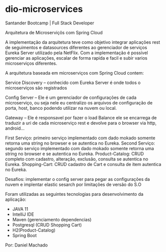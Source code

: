 # dio-microservices

Santander Bootcamp | Full Stack Developer

Arquitetura de Microserviçõs com Spring Cloud 

A implementação  da arquitetura teve como objetivo integrar aplicações rest de seguimentos e datasources diferentes ao gerenciador de serviços Eureka Server utilizado pela NetFlix.
Com a implementação é possível gerenciar as aplicações, escalar de forma rapida e facil e subir varios microserviços diferentes.

A arquitetura baseada em microserviços com Spring Cloud contem:

Service Discovery – conhecido com Eureka Server é onde todos o microserviços são registrados

Config Server – Ele é um gerenciador de configurações de cada microserviço, ou seja nele eu centralizo os arquivos de configuração de porta, host, banco podendo utilizar na nuvem ou local.

Gateway – Ele é responsavel por fazer o load Balance ele se encarrega de traduzir a uri de cada microserviço rest e devolve para o browser via http, android...

First Serviço: primeiro serviço implementado com dado mokado somente retorna uma string no browser e se autentica no Eureka.
Second Serviço: segundo serviço implementado com dado mokado somente retorna uma string no browser e se autentica no Eureka.
Product-Catalog: CRUD completo com cadastro, alteração, exclusão, consulta se autentica no Eureka.
Shopping-Cart: CRUD cadastro de Cart e consulta de item  autentica no Eureka.

Desafios: implementar o config server para pegar as configurações da nuvem e implentar elastic sesarch por limitações de versão do S.O

Foram utilizadas as seguintes tecnologias para desenvolvimento da aplicação:

- JAVA 11
- IntelliJ IDE
- Maven (gerenciamento dependencias)
- Postgresql (CRUD Shopping Cart)
- H2(Product-Catalog)
- Spring Boot 

Por: Daniel Machado



